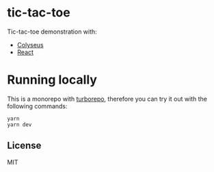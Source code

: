 # tic-tac-toe

Tic-tac-toe demonstration with:

- [Colyseus](https://www.colyseus.io/)
- [React](https://reactjs.org/)

# Running locally

This is a monorepo with [turborepo](https://turborepo.org/), therefore you can try it out with the following commands:

```
yarn
yarn dev
```

## License

MIT
